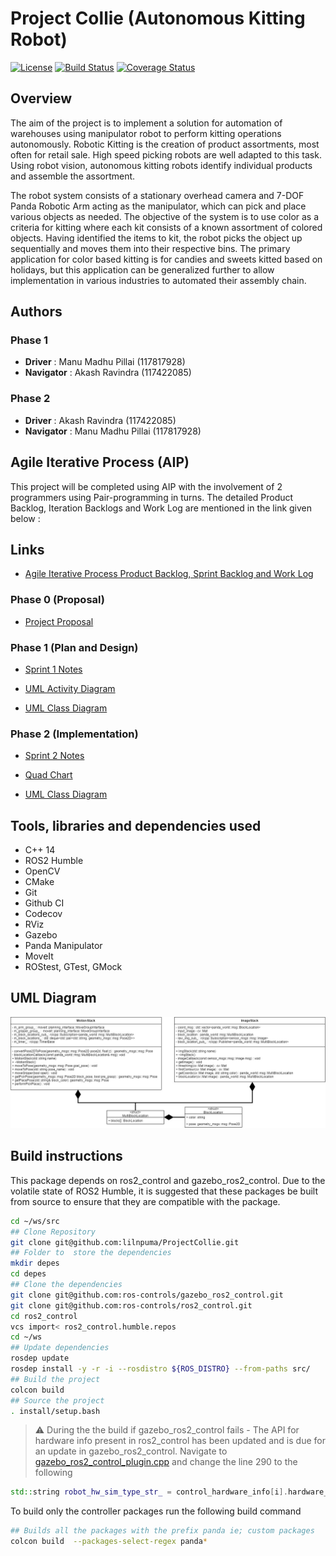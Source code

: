 # Project Collie (Autonomous Kitting Robot)
[![License](https://img.shields.io/badge/License-Apache_2.0-blue.svg)](https://opensource.org/licenses/Apache-2.0)
[![Build Status](https://github.com/lilnpuma/ProjectCollie/actions/workflows/build_and_coveralls.yml/badge.svg)](https://github.com/lilnpuma/ProjectCollie/actions/workflows/build_and_coveralls.yml)
[![Coverage Status](https://coveralls.io/repos/github/lilnpuma/ProjectCollie/badge.svg?branch=main)](https://coveralls.io/github/lilnpuma/ProjectCollie?branch=master)
## Overview

The aim of the project is to implement a solution for automation of warehouses using manipulator robot to perform kitting operations autonomously. Robotic Kitting is the creation of product assortments, most often for retail sale. High speed picking robots are well adapted to this task. Using robot vision, autonomous
kitting robots identify individual products and assemble the assortment.

The robot system consists of a stationary overhead camera
and 7-DOF Panda Robotic Arm acting as the manipulator,
which can pick and place various objects as needed. The
objective of the system is to use color as a criteria for
kitting where each kit consists of a known assortment of
colored objects. Having identified the items to kit, the robot
picks the object up sequentially and moves them into their
respective bins. The primary application for color based kitting
is for candies and sweets kitted based on holidays, but this
application can be generalized further to allow implementation
in various industries to automated their assembly chain.

## Authors
### Phase 1
- **Driver** : Manu Madhu Pillai (117817928)
- **Navigator** : Akash Ravindra (117422085)

### Phase 2
- **Driver** : Akash Ravindra (117422085)
- **Navigator** : Manu Madhu Pillai (117817928)

## Agile Iterative Process (AIP)
This project will be completed using AIP with the involvement of 2 programmers using Pair-programming in turns. The detailed Product Backlog, Iteration Backlogs and Work Log are mentioned in the link given below :


## Links
- [Agile Iterative Process Product Backlog, Sprint Backlog and Work Log](https://docs.google.com/spreadsheets/d/1y0EOs_R8pSBonxlyjeu_ELVRdtSt3HaSWdxoQPHqVec/edit?usp=sharing)

### Phase 0 (Proposal)

- [Project Proposal](/project_docs/phase_0/project_proposal.pdf)

### Phase 1 (Plan and Design)

- [Sprint 1 Notes](https://docs.google.com/document/d/1CZGV1a1UL9klj6oX2hPxPKNyNd7Ux1Ep_GPSj76Kjng/edit?usp=sharing)

- [UML Activity Diagram](/project_docs/phase_1/UML%20Activity%20Diagram.png)

- [UML Class Diagram](/UML/initial/UML%20diagram.png)

### Phase 2 (Implementation)
- [Sprint 2 Notes](https://docs.google.com/document/d/12m7j60CVa9yK7Lz7AEWvJMyVStsDL-hOpDRUbwhlt0A/edit#heading=h.27bxryqx38f0)

- [Quad Chart](https://docs.google.com/presentation/d/1bDqmEpYKWgdXigkWLl-adsmr33F7crr1vSKZkL6HYuA/edit?usp=sharing)

- [UML Class Diagram](/UML/revised/uml.jpeg)

## Tools, libraries and dependencies used 
- C++ 14 
- ROS2 Humble
- OpenCV 
- CMake 
- Git 
- Github CI 
- Codecov
- RViz
- Gazebo
- Panda Manipulator
- MoveIt
- ROStest, GTest, GMock 

## UML Diagram
![image](/UML/revised/uml.jpeg)

## Build instructions

This package depends on ros2_control and gazebo_ros2_control. Due to the volatile state of ROS2 Humble, it is suggested that these packages be built from source to ensure that they are compatible with the package.

```bash
cd ~/ws/src
## Clone Repository
git clone git@github.com:lilnpuma/ProjectCollie.git
## Folder to  store the dependencies
mkdir depes
cd depes
## Clone the dependencies
git clone git@github.com:ros-controls/gazebo_ros2_control.git
git clone git@github.com:ros-controls/ros2_control.git
cd ros2_control
vcs import< ros2_control.humble.repos
cd ~/ws
## Update dependencies
rosdep update
rosdep install -y -r -i --rosdistro ${ROS_DISTRO} --from-paths src/
## Build the project
colcon build
## Source the project
. install/setup.bash
```

> :warning: During the the build if gazebo_ros2_control fails - The API for hardware info present in ros2_control has been updated and is due for an update in gazebo_ros2_control. Navigate to [gazebo_ros2_control_plugin.cpp](ENPM808x/ws/project_collie/src/depes/gazebo_ros2_control/gazebo_ros2_control/src/gazebo_ros2_control_plugin.cpp) and change the line 290 to the following 
```c++
std::string robot_hw_sim_type_str_ = control_hardware_info[i].hardware_plugin_name;
```


To build only the controller packages run the following build command
```bash
## Builds all the packages with the prefix panda ie; custom packages
colcon build  --packages-select-regex panda*
```


